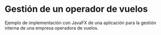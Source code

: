 # Gestión de un operador de vuelos

Ejemplo de implementación con JavaFX de una aplicación para la gestión interna de una empresa operadora de vuelos.
